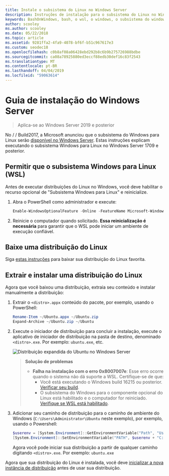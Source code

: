 ```yaml
---
title: Instale o subsistema do Linux no Windows Server
description: Instruções de instalação para o subsistema do Linux no Windows Server.
keywords: BashOnWindows, bash, o wsl, o windows, o subsistema do windows para linux, windowssubsystem, ubuntu, do windows server
author: scooley
ms.author: scooley
ms.date: 05/22/2018
ms.topic: article
ms.assetid: 9281ffa2-4fa9-4078-bf6f-b51c967617e3
ms.custom: seodec18
ms.openlocfilehash: c0b8af08a06428ebd292b8c6b9b275726988bdbe
ms.sourcegitcommit: ca08a78925880ed3eccf88edb30def16c83f2543
ms.translationtype: MT
ms.contentlocale: pt-BR
ms.lasthandoff: 04/04/2019
ms.locfileid: "59063614"
---
```

# <a name="windows-server-installation-guide"></a>Guia de instalação do Windows Server

> Aplica-se ao Windows Server 2019 e posterior

No / / Build2017, a Microsoft anunciou que o subsistema do Windows para Linux serão [disponível no Windows Server](https://blogs.technet.microsoft.com/hybridcloud/2017/05/10/windows-server-for-developers-news-from-microsoft-build-2017/).  Estas instruções explicam executando o subsistema Windows para Linux no Windows Server 1709 e posterior.

## <a name="enable-the-windows-subsystem-for-linux-wsl"></a>Permitir que o subsistema Windows para Linux (WSL)

Antes de executar distribuições do Linux no Windows, você deve habilitar o recurso opcional de "Subsistema Windows para Linux" e reinicialize.

1. Abra o PowerShell como administrador e execute:
    ```powershell
    Enable-WindowsOptionalFeature -Online -FeatureName Microsoft-Windows-Subsystem-Linux
    ```

2. Reinicie o computador quando solicitado. **Essa reinicialização é necessária** para garantir que o WSL pode iniciar um ambiente de execução confiável.

## <a name="download-a-linux-distro"></a>Baixe uma distribuição do Linux

Siga [estas instruções](install-manual.md) para baixar sua distribuição do Linux favorita.

## <a name="extract-and-install-a-linux-distro"></a>Extrair e instalar uma distribuição do Linux
Agora que você baixou uma distribuição, extraia seu conteúdo e instalar manualmente a distribuição:

1. Extrair o `<distro>.appx` conteúdo do pacote, por exemplo, usando o PowerShell:

    ```powershell
    Rename-Item ~/Ubuntu.appx ~/Ubuntu.zip
    Expand-Archive ~/Ubuntu.zip ~/Ubuntu
    ```

2. Execute o iniciador de distribuição para concluir a instalação, execute o aplicativo de iniciador de distribuição na pasta de destino, denominado `<distro>.exe`. Por exemplo: `ubuntu.exe`, etc.

    ![Distribuição expandida do Ubuntu no Windows Server](media/server-appx-expand.png)

    > **Solução de problemas**
    > * **Falha na instalação com o erro 0x8007007e**: Esse erro ocorre quando o sistema não dá suporte a WSL. Certifique-se de que:
    >   * Você está executando o Windows build 16215 ou posterior. [Verificar seu build](troubleshooting.md#check-your-build-number).
    >   * O subsistema do Windows para o componente opcional do Linux está habilitado e o computador for reiniciado.  [Verifique se WSL está habilitado](troubleshooting.md#confirm-wsl-is-enabled).
    
3. Adicionar seu caminho de distribuição para o caminho de ambiente do Windows (`C:\Users\Administrator\Ubuntu` neste exemplo), por exemplo, usando o Powershell:
        
    ```powershell
    $userenv = [System.Environment]::GetEnvironmentVariable("Path", "User")
    [System.Environment]::SetEnvironmentVariable("PATH", $userenv + "C:\Users\Administrator\Ubuntu", "User")
    ```
    Agora você pode iniciar sua distribuição a partir de qualquer caminho digitando `<distro>.exe`. Por exemplo:  `ubuntu.exe`

Agora que sua distribuição do Linux é instalada, você deve [inicializar a nova instância de distribuição](initialize-distro.md) antes de usar sua distribuição.

